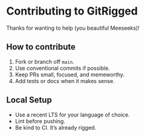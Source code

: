 
# Contributing to GitRigged

Thanks for wanting to help (you beautiful Meeseeks)!

## How to contribute
1. Fork or branch off `main`.
2. Use conventional commits if possible.
3. Keep PRs small, focused, and memeworthy.
4. Add tests or docs when it makes sense.

## Local Setup
- Use a recent LTS for your language of choice.
- Lint before pushing.
- Be kind to CI. It’s already rigged.
